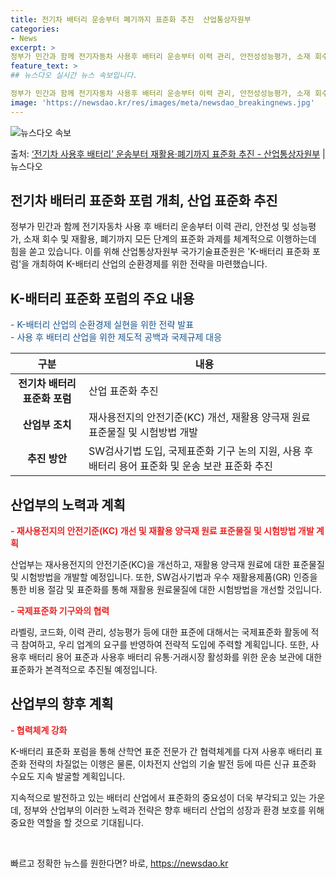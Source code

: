 ```yaml
---
title: 전기차 배터리 운송부터 폐기까지 표준화 추진  산업통상자원부
categories:
- News
excerpt: >
정부가 민간과 함께 전기자동차 사용후 배터리 운송부터 이력 관리, 안전성성능평가, 소재 회수 및 재활용, 폐…
feature_text: >
## 뉴스다오 실시간 뉴스 속보입니다.

정부가 민간과 함께 전기자동차 사용후 배터리 운송부터 이력 관리, 안전성성능평가, 소재 회수 및 재활용, 폐…
image: 'https://newsdao.kr/res/images/meta/newsdao_breakingnews.jpg'
---
```


![뉴스다오 속보](https://newsdao.kr/res/images/meta/newsdao_breakingnews.jpg)

<p>출처: <a href="https://newsdao.kr/2838" rel="dofollow">‘전기차 사용후 배터리’ 운송부터 재활용·폐기까지 표준화 추진 - 산업통상자원부</a> | 뉴스다오</p>

<h2>전기차 배터리 표준화 포럼 개최, 산업 표준화 추진</h2>

<p data-ke-size="size16">정부가 민간과 함께 전기자동차 사용 후 배터리 운송부터 이력 관리, 안전성 및 성능평가, 소재 회수 및 재활용, 폐기까지 모든 단계의 표준화 과제를 체계적으로 이행하는데 힘을 쏟고 있습니다. 이를 위해 산업통상자원부 국가기술표준원은 'K-배터리 표준화 포럼'을 개최하여 K-배터리 산업의 순환경제를 위한 전략을 마련했습니다.</p>

<h2 data-ke-size="size26">K-배터리 표준화 포럼의 주요 내용</h2>
<span style="color: #1a5490;">- K-배터리 산업의 순환경제 실현을 위한 전략 발표<br>- 사용 후 배터리 산업을 위한 제도적 공백과 국제규제 대응</span>
<table>
	<thead>
		<tr>
			<th>구분</th>
			<th>내용</th>
		</tr>
	</thead>
	<tbody>
		<tr>
			<td style="text-align: center; height: 17px;"><b>전기차 배터리 표준화 포럼</b></td>
			<td>산업 표준화 추진</td>
		</tr>
		<tr>
			<td style="text-align: center; height: 17px;"><b>산업부 조치</b></td>
			<td>재사용전지의 안전기준(KC) 개선, 재활용 양극재 원료 표준물질 및 시험방법 개발</td>
		</tr>
		<tr>
			<td style="text-align: center; height: 17px;"><b>추진 방안</b></td>
			<td>SW검사기법 도입, 국제표준화 기구 논의 지원, 사용 후 배터리 용어 표준화 및 운송 보관 표준화 추진</td>
		</tr>
	</tbody>
</table>

<h2 data-ke-size="size26">산업부의 노력과 계획</h2>
<b><span style="color: #ee2323;">- 재사용전지의 안전기준(KC) 개선 및 재활용 양극재 원료 표준물질 및 시험방법 개발 계획</span></b>
<p data-ke-size="size16">산업부는 재사용전지의 안전기준(KC)을 개선하고, 재활용 양극재 원료에 대한 표준물질 및 시험방법을 개발할 예정입니다. 또한, SW검사기법과 우수 재활용제품(GR) 인증을 통한 비용 절감 및 표준화를 통해 재활용 원료물질에 대한 시험방법을 개선할 것입니다.</p>

<b><span style="color: #ee2323;">- 국제표준화 기구와의 협력</span></b>
<p data-ke-size="size16">라벨링, 코드화, 이력 관리, 성능평가 등에 대한 표준에 대해서는 국제표준화 활동에 적극 참여하고, 우리 업계의 요구를 반영하여 전략적 도입에 주력할 계획입니다. 또한, 사용후 배터리 용어 표준과 사용후 배터리 유통·거래시장 활성화를 위한 운송 보관에 대한 표준화가 본격적으로 추진될 예정입니다.</p>

<h2 data-ke-size="size26">산업부의 향후 계획</h2>
<b><span style="color: #ee2323;">- 협력체계 강화</span></b>
<p data-ke-size="size16">K-배터리 표준화 포럼을 통해 산학연 표준 전문가 간 협력체계를 다져 사용후 배터리 표준화 전략의 차질없는 이행은 물론, 이차전지 산업의 기술 발전 등에 따른 신규 표준화 수요도 지속 발굴할 계획입니다.</p>

<p data-ke-size="size16">지속적으로 발전하고 있는 배터리 산업에서 표준화의 중요성이 더욱 부각되고 있는 가운데, 정부와 산업부의 이러한 노력과 전략은 향후 배터리 산업의 성장과 환경 보호를 위해 중요한 역할을 할 것으로 기대됩니다.</p>

<p data-ke-size="size16">&nbsp;</p> 

빠르고 정확한 뉴스를 원한다면? 바로, <a href="https://newsdao.kr" rel="dofollow">https://newsdao.kr</a>


    
